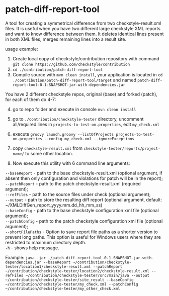 # patch-diff-report-tool

A tool for creating a symmetrical difference from two checkstyle-result.xml files.
It is useful when you have two different large checkstyle XML reports and want
to know difference between them. It deletes identical lines present in both XML files,
merges remaining lines into a result site.

usage example:

1) Create local copy of checkstyle/contribution repository with command `git clone https://github.com/checkstyle/contribution`<br/>
2) `cd ./contribution/patch-diff-report-tool`<br/>
3) Compile source with `mvn clean install`, your application is located in `cd ./contribution/patch-diff-report-tool/target`  and named `patch-diff-report-tool-0.1-SNAPSHOT-jar-with-dependencies.jar`<br/>

You have 2 different checkstyle repos, original (base) and forked (patch), for each of them do 4-7:

4) go to repo folder and execute in console `mvn clean install` <br/>
5) go to `./contribution/checkstyle-tester` directory, uncomment all/required lines in `projects-to-test-on.properties`, edit  `my_check.xml`<br/>
6) execute `groovy launch.groovy --listOfProjects projects-to-test-on.properties --config my_check.xml --ignoreExceptions`<br/>
7) copy `checkstyle-result.xml` from `checkstyle-tester/reports/project-name/` to some other location.<br/>

8) Now execute this utility with 6 command line arguments:<br/>

`--baseReport` - path to the base checkstyle-result.xml (optional argument, if absent then only configuration and violations for patch will be in the report);<br/>
`--patchReport` - path to the patch checkstyle-result.xml (required argument);<br/>
`--refFiles` - path to the source files under check (optional argument);<br/>
`--output` - path to store the resulting diff report (optional argument, default: ~/XMLDiffGen_report_yyyy.mm.dd_hh_mm_ss)<br/>
`--baseConfig` - path to the base checkstyle configuration xml file (optional argument);<br/>
`--patchConfig` - path to the patch checkstyle configuration xml file (optional argument);<br/>
`--shortFilePaths` - Option to save report file paths as a shorter version to prevent long paths. This option is useful for Windows users where they are restricted to maximum directory depth.<br />
`-h` - shows help message.<br/>



Example:
`java -jar ./patch-diff-report-tool-0.1-SNAPSHOT-jar-with-dependencies.jar --baseReport ~/contribution/checkstyle-tester/location1/checkstyle-result.xml --patchReport ~/contribution/checkstyle-tester/location2/checkstyle-result.xml --refFiles ~/contribution/checkstyle-tester/src/main/java --output ~/contribution/checkstyle-tester/site_result --baseConfig ~/contribution/checkstyle-tester/my_check.xml --patchConfig ~/contribution/checkstyle-tester/my_other_check.xml`
